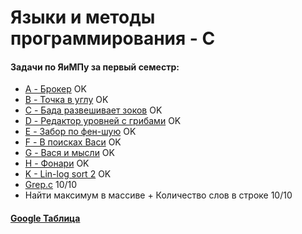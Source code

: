 # Языки и методы программирования - C

#### Задачи по ЯиМПу за первый семестр:
  * [A - Брокер](https://imcs.dvfu.ru/cats/static/problem_text-cpid-2626600.html?sid=0pldFRSjbbaX85eYoG3hRioqMpy938)			OK   
  * [B - Точка в углу](https://imcs.dvfu.ru/cats/static/problem_text-cpid-2626606.html?sid=0pldFRSjbbaX85eYoG3hRioqMpy938)			OK
  * [C - Бада развешивает зоков](https://imcs.dvfu.ru/cats/static/problem_text-cpid-2626601.html?sid=0pldFRSjbbaX85eYoG3hRioqMpy938)			OK
  * [D - Редактор уровней с грибами](https://imcs.dvfu.ru/cats/static/problem_text-cpid-2626603.html?sid=0pldFRSjbbaX85eYoG3hRioqMpy938)			OK 
  * [E - Забор по фен-шую](https://imcs.dvfu.ru/cats/static/problem_text-cpid-2626604.html?sid=0pldFRSjbbaX85eYoG3hRioqMpy938)	OK
  * [F - В поисках Васи](https://imcs.dvfu.ru/cats/static/problem_text-cpid-2626605.html?sid=0pldFRSjbbaX85eYoG3hRioqMpy938)		OK
  * [G - Вася и мысли](https://imcs.dvfu.ru/cats/static/problem_text-cpid-2626602.html?sid=0pldFRSjbbaX85eYoG3hRioqMpy938)		OK
  * [H - Фонари](https://imcs.dvfu.ru/cats/static/problem_text-cpid-2764657.html?sid=0pldFRSjbbaX85eYoG3hRioqMpy938)		OK
  * [K - Lin-log sort 2](https://imcs.dvfu.ru/cats/static/problem_text-cpid-2735062.html?sid=0pldFRSjbbaX85eYoG3hRioqMpy938)		OK
  * [Grep.c](https://pastebin.com/meVSkfEL)			10/10
  * Найти максимум в массиве +
      Количество слов в строке 10/10
#### [Google Таблица](https://docs.google.com/spreadsheets/d/1o5GuctxA_azBkCr_GElSmV1gf8mLABulNWlF0AUyJSw/edit#gid=0)
